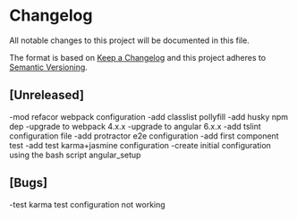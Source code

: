 # Changelog

All notable changes to this project will be documented in this file.

The format is based on [Keep a Changelog](http://keepachangelog.com/en/1.0.0/)
and this project adheres to [Semantic Versioning](http://semver.org/spec/v2.0.0.html).

## [Unreleased]

-mod refacor webpack configuration
-add classlist pollyfill
-add husky npm dep
-upgrade to webpack 4.x.x
-upgrade to angular 6.x.x
 -add tslint configuration file
 -add protractor e2e configuration
 -add first component test
 -add test karma+jasmine configuration
 -create initial configuration using the bash script angular_setup

## [Bugs]

-test karma test configuration not working
